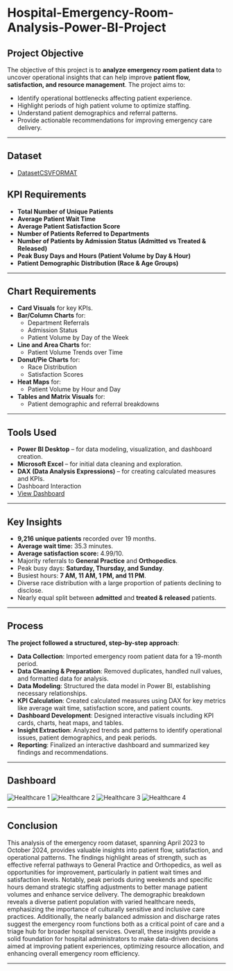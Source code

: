 # Hospital-Emergency-Room-Analysis-Power-BI-Project
## Project Objective
The objective of this project is to **analyze emergency room patient data** to uncover operational insights that can help improve **patient flow, satisfaction, and resource management**. The project aims to:

- Identify operational bottlenecks affecting patient experience.
- Highlight periods of high patient volume to optimize staffing.
- Understand patient demographics and referral patterns.
- Provide actionable recommendations for improving emergency care delivery.

---

## Dataset
- <a href= "https://github.com/Deepak91490/Hospital-Emergency-Room-Analysis-Power-BI-Project/blob/main/Hospital%20ER_Data.csv">DatasetCSVFORMAT</a>

## KPI Requirements

- **Total Number of Unique Patients**
- **Average Patient Wait Time**
- **Average Patient Satisfaction Score**
- **Number of Patients Referred to Departments**
- **Number of Patients by Admission Status (Admitted vs Treated & Released)**
- **Peak Busy Days and Hours (Patient Volume by Day & Hour)**
- **Patient Demographic Distribution (Race & Age Groups)**

---

## Chart Requirements

- **Card Visuals** for key KPIs.
- **Bar/Column Charts** for:
  - Department Referrals
  - Admission Status
  - Patient Volume by Day of the Week
- **Line and Area Charts** for:
  - Patient Volume Trends over Time
- **Donut/Pie Charts** for:
  - Race Distribution
  - Satisfaction Scores
- **Heat Maps** for:
  - Patient Volume by Hour and Day
- **Tables and Matrix Visuals** for:
  - Patient demographic and referral breakdowns

---

## Tools Used

- **Power BI Desktop** – for data modeling, visualization, and dashboard creation.
- **Microsoft Excel** – for initial data cleaning and exploration.
- **DAX (Data Analysis Expressions)** – for creating calculated measures and KPIs.
- Dashboard Interaction 
- <a href= "https://github.com/Deepak91490/Hospital-Emergency-Room-Analysis-Power-BI-Project/blob/main/Hospital%20Emergency%20Room%20Analysis.pbix">View Dashboard</a>
---

## Key Insights

- **9,216 unique patients** recorded over 19 months.
- **Average wait time:** 35.3 minutes.
- **Average satisfaction score:** 4.99/10.
- Majority referrals to **General Practice** and **Orthopedics**.
- Peak busy days: **Saturday, Thursday, and Sunday**.
- Busiest hours: **7 AM, 11 AM, 1 PM, and 11 PM**.
- Diverse race distribution with a large proportion of patients declining to disclose.
- Nearly equal split between **admitted** and **treated & released** patients.

---

## Process
**The project followed a structured, step-by-step approach**:
- **Data Collection**: Imported emergency room patient data for a 19-month period.
- **Data Cleaning & Preparation**: Removed duplicates, handled null values, and formatted data for analysis.
- **Data Modeling**: Structured the data model in Power BI, establishing necessary relationships.
- **KPI Calculation**: Created calculated measures using DAX for key metrics like average wait time, satisfaction score, and patient counts.
- **Dashboard Development**: Designed interactive visuals including KPI cards, charts, heat maps, and tables.
- **Insight Extraction**: Analyzed trends and patterns to identify operational issues, patient demographics, and peak periods.
- **Reporting**: Finalized an interactive dashboard and summarized key findings and recommendations.

---

## Dashboard
  ![Healthcare 1](https://github.com/user-attachments/assets/9a859855-f419-4961-a0a1-7cdb57451799)
  ![Healthcare 2](https://github.com/user-attachments/assets/4859ecfd-3ebb-4d5d-b94a-bf1fff207a42)
  ![Healthcare 3](https://github.com/user-attachments/assets/5308bfdd-09f1-4214-83b7-358cd8e5b721)
  ![Healthcare 4](https://github.com/user-attachments/assets/7fdb6b4d-7986-4b83-90c7-c7ac3782e646)

---

  


## Conclusion
This analysis of the emergency room dataset, spanning April 2023 to October 2024, provides valuable insights into patient flow, satisfaction, and operational patterns. The findings highlight areas of strength, such as effective referral pathways to General Practice and Orthopedics, as well as opportunities for improvement, particularly in patient wait times and satisfaction levels. Notably, peak periods during weekends and specific hours demand strategic staffing adjustments to better manage patient volumes and enhance service delivery.
The demographic breakdown reveals a diverse patient population with varied healthcare needs, emphasizing the importance of culturally sensitive and inclusive care practices. Additionally, the nearly balanced admission and discharge rates suggest the emergency room functions both as a critical point of care and a triage hub for broader hospital services.
Overall, these insights provide a solid foundation for hospital administrators to make data-driven decisions aimed at improving patient experiences, optimizing resource allocation, and enhancing overall emergency room efficiency.

---
